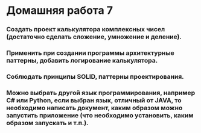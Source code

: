 # Домашняя работа 7
### Создать проект калькулятора комплексных чисел (достаточно сделать сложение, умножение и деление).
### Применить при создании программы архитектурные паттерны, добавить логирование калькулятора.
### Соблюдать принципы SOLID, паттерны проектирования.
### Можно выбрать другой язык программирования, например C# или Python, если выбран язык, отличный от JAVA, то необходимо написать документ, каким образом можно запустить приложение (что необходимо установить, каким образом запускать и т.п.).